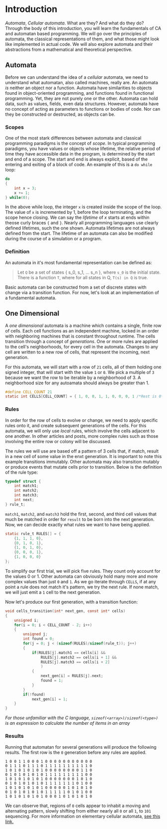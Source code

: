 # Introduction

*Automata*, *Cellular automata*. What are they? And what do they do? Through the body of this introduction, you will learn the fundamentals of CA and automatan based programming. We will go over the principles of automata, the classical representations of them, and what those might look like implemented in actual code. We will also explore automata and their abstractions from a mathematical and theoretical perspective.

## Automata

Before we can understand the idea of a *cellular* automata, we need to understand what automatan, also called machines, really are. An automata *is* neither an object nor a function. Automata have similarities to objects found in object-oriented programming, and functions found in functional programming. Yet, they are not purely one or the other. Automata can hold data, such as values, fields, even data structures. However, automata have no concept of acting as parameters to functions or bodies of code. Nor can they be constructed or destructed, as objects can be.

### Scopes

One of the most stark differences between automata and classical programming paradigms is the concept of *scope*. In typical programming paradigms, you have values or objects whose lifetime, the relative period of time they have accessible data in the program, is determined by the start and end of a scope. The start and end is always explicit, based of the entering and exiting of a block of code. An example of this is a `do while` loop:

```c
do
{
	int x = 3;
	x += 1;
} while(0);
``` 

In the above while loop, the integer `x` is created inside the scope of the loop. The value of `x` is incremented by 1, before the loop terminating, and the scope hence closing. We can say the *lifetime* of *x* starts at ends within theose curly braces `{` and `}`. Nearly all programming languages use clearly defined lifetimes, such the one shown. Automata lifetimes are not always defined from the start. The lifetime of an automata can also be modified during the course of a simulation or a program.

### Definition

An automata in it's most fundamental representation can be defined as:

> Let `Q` be a set of states { s_0, s_1, ... s_n }, where `s_0` is the initial state.
> There is a function `T`, where for all states in Q, `T(s) in Q` is true.

Basic automata can be constructed from a set of discrete states with change via a transition function. For now, let's look at an implementation of a fundamental automata.

## One Dimensional

A *one dimensional* automata is a machine which contains a single, finite row of cells. Each cell functions as an independent machine, locked in an order with neighboring machines that is constant throughout runtime. The cells transition through a concept of *generations*. One or more rules are applied to the cell's neighborhoods, for every cell in the automata. Changes to any cell are written to a new row of cells, that represent the incoming, next generation.

For this automata, we will start with a row of `21` cells, all of them holding one signed integer, that will start with the value `1` or `0`. We pick a multiple of `3` because we want the row to be iterable by a neighborhood of 3. A neighborhood size for any autoamata should always be greater than 1. 

```c
#define CELL_COUNT 21
static int CELLS[CELL_COUNT] = { 1, 0, 0, 1, 1, 0, 0, 0, 1 /*Rest is 0*/ };
```

### Rules

In order for the row of cells to evolve or change, we need to apply specific rules onto it, and create subsequent generations of the cells. For this automata, we will only use *local* rules, which involve the cells adjacent to one another. In other articles and posts, more complex rules such as those involving the entire row or colony will be discussed.

The rules we will use are based off a pattern of 3 cells that, if match, result in a new cell of some value in the enxt generation. It is important to note this example transitions immutably. Other automata may also transition mutably or produce events that mutate cells prior to transition. Below is the definition of the rule type:

```c
typedef struct {
	int match1;
	int match2;
	int match3;
	int next;
} rule_t;

```

`match1`, `match2`, and `match3` hold the first, second, and third cell values that much be matched in order for `result` to be born into the next generation. Now, we can decide exactly what rules we want to have being applied.

```c
static rule_t RULES[] = {
	{1, 1, 1, 0},
	{0, 1, 0, 1},
	{1, 0, 1, 0},
	{0, 0, 0, 1},
	{1, 0, 0, 0}
};
```

To simplify our first trial, we will pick five rules. They count only account for the values 0 or 1. Other automata can obviously hold many more and more complex values than just `0` and `1`. As we go iterate through `CELLS`, if at any point a rule does not match it's pattern, we try the next rule. If none match, we will just emit a `1` cell to the next generation.

Now let's produce our first generation, with a transition function:

```c
void cells_transition(int* next_gen, const int* cells)
{
	unsigned i;
	for(i = 0; i < CELL_COUNT - 2; i++)
	{
		unsigned j;
		int found = 0;
		for(j = 0; j < (sizeof(RULES)/sizeof(rule_t)); j++)
		{
			if(RULES[j].match1 == cells[i] &&
				RULES[j].match2 == cells[i + 1] &&
				RULES[j].match3 == cells[i + 2]
				)
			{
				next_gen[i] = RULES[j].next;
				found = 1;
			}
		}
		if(!found)
			next_gen[i] = 1;
	}
}
```

*For those unfamiliar with the C language, `sizeof(<array>)/sizeof(<type>)` is an expression to calculate the number of items in an array*

### Results

Running that automatan for several generations will produce the following results. The first row is the `0` generation before any rules are applied.

```
1 0 0 1 1 0 0 0 1 0 0 0 0 0 0 0 0 0 0 0 
0 1 1 1 0 1 1 1 0 1 1 1 1 1 1 1 1 1 1 0 
1 0 1 0 1 0 1 0 1 0 0 0 0 0 0 0 0 1 1 0 
0 1 0 1 0 1 0 1 0 1 1 1 1 1 1 1 1 1 0 0 
1 0 1 0 1 0 1 0 1 0 0 0 0 0 0 0 1 0 1 0 
0 1 0 1 0 1 0 1 0 1 1 1 1 1 1 1 0 1 0 0 
1 0 1 0 1 0 1 0 1 0 0 0 0 0 1 0 1 0 1 0 
0 1 0 1 0 1 0 1 0 1 1 1 1 1 0 1 0 1 0 0 
1 0 1 0 1 0 1 0 1 0 0 0 1 0 1 0 1 0 1 0 
```

We can observe that, regions of `0` cells appear to inhabit a moving and alternating pattern, slowly shifting from either nearly all `0` or all `1`, to `101` sequencing. For more information on elementary cellular automata, [see this link.](https://en.wikipedia.org/wiki/Elementary_cellular_automaton)

